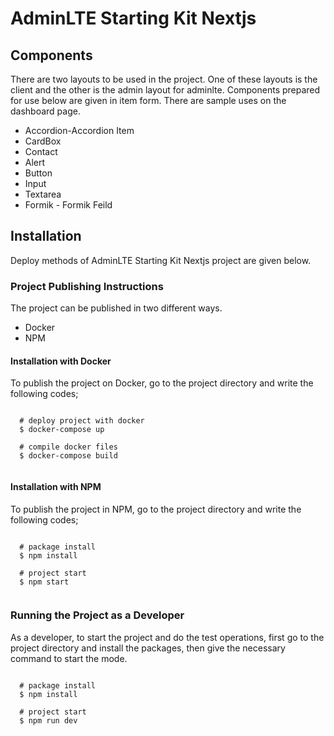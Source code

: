 # AdminLTE Starting Kit Nextjs

## Components

There are two layouts to be used in the project. One of these layouts is the client and the other is the admin layout for adminlte. Components prepared for use below are given in item form. There are sample uses on the dashboard page.

* Accordion-Accordion Item
* CardBox
* Contact
* Alert
* Button
* Input
* Textarea
* Formik - Formik Feild

## Installation

Deploy methods of AdminLTE Starting Kit Nextjs project are given below.

### Project Publishing Instructions
The project can be published in two different ways.
* Docker
* NPM

#### Installation with Docker
To publish the project on Docker, go to the project directory and write the following codes;

```

  # deploy project with docker
  $ docker-compose up

  # compile docker files
  $ docker-compose build
  
```

#### Installation with NPM
To publish the project in NPM, go to the project directory and write the following codes;

```

  # package install
  $ npm install

  # project start
  $ npm start
  
```

### Running the Project as a Developer
As a developer, to start the project and do the test operations, first go to the project directory and install the packages, then give the necessary command to start the mode.

```

  # package install
  $ npm install

  # project start
  $ npm run dev
  
```
